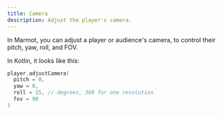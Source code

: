 ```yaml
---
title: Camera
description: Adjust the player's camera.
---
```


In Marmot, you can adjust a player or audience's camera, to control their pitch, yaw, roll, and FOV.

In Kotlin, it looks like this:
```kt
player.adjustCamera(
  pitch = 0,
  yaw = 0,
  roll = 15, // degrees, 360 for one revolution
  fov = 90
)
```